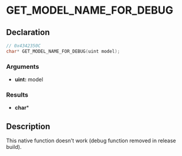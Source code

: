 # GET_MODEL_NAME_FOR_DEBUG

## Declaration
```cpp
// 0x4342350C
char* GET_MODEL_NAME_FOR_DEBUG(uint model);
```

### Arguments
- **uint:** model

### Results
- **char***

## Description
This native function doesn't work (debug function removed in release build).